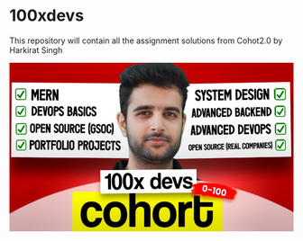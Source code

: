 # 100xdevs
This repository will contain all the assignment solutions from Cohot2.0 by Harkirat Singh

<a href="https://harkirat.classx.co.in/"><img width="550px" height="300px" src="https://github.com/ajay-mandal/100xdevs/blob/0a996beb42f742c3c293ddcad082b1c0ef7a03d5/files/100x.jpeg"></a>

